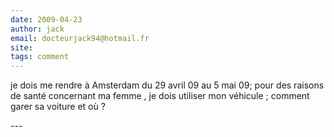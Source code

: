 ```yaml
---
date: 2009-04-23
author: jack
email: docteurjack94@hotmail.fr
site: 
tags: comment
---
```


<p>je dois me rendre à Amsterdam du  29 avril 09 au 5 mai 09; pour des raisons de santé concernant ma femme , je dois utiliser mon véhicule ; comment garer sa voiture et où ?</p>
---